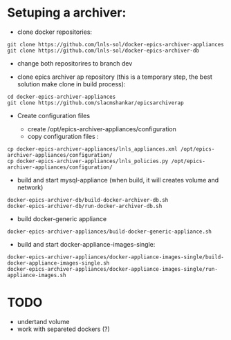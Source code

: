 # Setuping a archiver:

* clone docker repositories:

```
git clone https://github.com/lnls-sol/docker-epics-archiver-appliances
git clone https://github.com/lnls-sol/docker-epics-archiver-db
```

* change both repositorires to branch dev

* clone epics archiver ap repository (this is a temporary step, the best 
solution make clone in build process):
```
cd docker-epics-archiver-appliances
git clone https://github.com/slacmshankar/epicsarchiverap
```

* Create configuration files

    * create /opt/epics-archiver-appliances/configuration
    * copy configuration files :
```
cp docker-epics-archiver-appliances/lnls_appliances.xml /opt/epics-archiver-appliances/configuration/
cp docker-epics-archiver-appliances/lnls_policies.py /opt/epics-archiver-appliances/configuration/

```

* build and start mysql-appliance (when build, it will creates volume and network)
```
docker-epics-archiver-db/build-docker-archiver-db.sh
docker-epics-archiver-db/run-docker-archiver-db.sh
```

* build docker-generic appliance

```
docker-epics-archiver-appliances/build-docker-generic-appliance.sh
```

* build and start docker-appliance-images-single:

```
docker-epics-archiver-appliances/docker-appliance-images-single/build-docker-appliance-images-single.sh
docker-epics-archiver-appliances/docker-appliance-images-single/run-appliance-images.sh
```

# TODO

* undertand volume
* work with separeted dockers (?)
